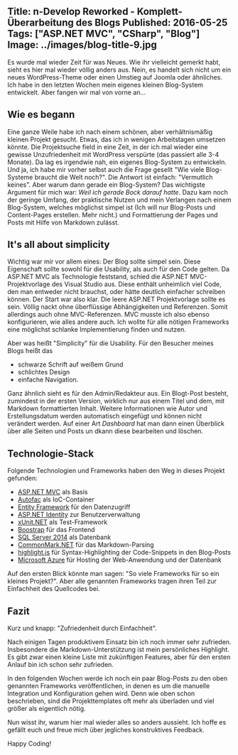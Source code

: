 Title: n-Develop Reworked - Komplett-Überarbeitung des Blogs
Published: 2016-05-25
Tags: ["ASP.NET MVC", "CSharp", "Blog"]
Image: ../images/blog-title-9.jpg
---
Es wurde mal wieder Zeit für was Neues. Wie ihr vielleicht gemerkt habt, sieht es hier mal wieder völlig anders aus.
Nein, es handelt sich nicht um ein neues WordPress-Theme oder einen Umstieg auf Joomla oder ähnliches.
Ich habe in den letzten Wochen mein eigenes kleinen Blog-System entwickelt. Aber fangen wir mal von vorne an...

## Wie es begann
Eine ganze Weile habe ich nach einem schönen, aber verhältnismäßig kleinen Projekt gesucht<!-- Read More -->.
Etwas, das ich in wenigen Arbeitstagen umsetzen könnte. Die Projektsuche field in eine Zeit, in der ich mal wieder
eine gewisse Unzufriedenheit mit WordPress verspürte (das passiert alle 3-4 Monate).
Da lag es irgendwie nah, ein eigenes Blog-System zu entwickeln. Und ja, ich habe mir vorher selbst auch die Frage gesellt
"Wie viele Blog-Systeme braucht die Welt noch?". Die Antwort ist einfach: "Vermutlich keines".
Aber warum dann gerade ein Blog-System? Das wichtigste Argument für mich war: *Weil ich gerade Bock darauf hatte*.
Dazu kam noch der geringe Umfang, der praktische Nutzen und mein Verlangen nach einem Blog-System, welches möglichst simpel
ist (Ich will nur Blog-Posts und Content-Pages erstellen. Mehr nicht.) und Formattierung der Pages und Posts mit Hilfe von
Markdown zulässt.

## It's all about simplicity
Wichtig war mir vor allem eines: Der Blog sollte simpel sein. Diese Eigenschaft sollte sowohl für die Usability, als auch
für den Code gelten. Da ASP.NET MVC als Technologie feststand, schied die ASP.NET MVC-Projektvorlage des Visual Studio aus.
Diese enthält unheimlich viel Code, den man entweder nicht brauchst, oder hätte deutlich einfacher schreiben können.
Der Start war also klar. Die leere ASP.NET Projektvorlage sollte es sein. Völlig nackt ohne überflüssige 
Abhängigkeiten und Referenzen. Somit allerdings auch ohne MVC-Referenzen. MVC musste ich also ebenso konfigurieren, 
wie alles andere auch. Ich wollte für alle nötigen Frameworks eine möglichst schlanke Implementierung finden und nutzen.

Aber was heißt "Simplicity" für die Usability. Für den Besucher meines Blogs heißt das
* schwarze Schrift auf weißem Grund
* schlichtes Design
* einfache Navigation.

Ganz ähnlich sieht es für den Admin/Redakteur aus. Ein Blogt-Post besteht, zumindest in der ersten Version, wirklich nur
aus einem Titel und dem, mit Markdown formattierten Inhalt. Weitere Informationen wie Autor und Erstellungsdatum werden
automatisch eingefügt und können nicht verändert werden.
Auf einer Art *Dashboard* hat man dann einen Überblick über alle Seiten und Posts un dkann diese bearbeiten und löschen.

## Technologie-Stack
Folgende Technologien und Frameworks haben den Weg in dieses Projekt gefunden:
* [ASP.NET MVC](http://www.asp.net/) als Basis
* [Autofac](http://autofac.org) als IoC-Container
* [Entity Framework](https://msdn.microsoft.com/de-de/data/ef.aspx) für den Datenzugriff
* [ASP.NET Identity](http://www.asp.net/identity) zur Benutzerverwaltung
* [xUnit.NET](https://github.com/xunit/xunit) als Test-Framework
* [Boostrap](http://getbootstrap.com/) für das Frontend
* [SQL Server 2014](https://www.microsoft.com/de-de/server-cloud/products/sql-server/overview.aspx) als Datenbank
* [CommonMark.NET](https://github.com/Knagis/CommonMark.NET) für das Markdown-Parsing
* [highlight.js](https://highlightjs.org/) für Syntax-Highlighting der Code-Snippets in den Blog-Posts
* [Microsoft Azure](https://azure.microsoft.com/de-de/) für Hosting der Web-Anwendung und der Datenbank

Auf den ersten Blick könnte man sagen: "So viele Frameworks für so ein kleines Projekt?". Aber alle genannten Frameworks
tragen ihren Teil zur Einfachheit des Quellcodes bei.

## Fazit
Kurz und knapp: "Zufriedenheit durch Einfachheit".

Nach einigen Tagen produktivem Einsatz bin ich noch immer sehr zufrieden. Insbesondere die Markdown-Unterstützung ist mein
persönliches Highlight. Es gibt zwar einen kleine Liste mit zukünftigen Features, aber für den ersten Anlauf
bin ich schon sehr zufrieden.

In den folgenden Wochen werde ich noch ein paar Blog-Posts zu den oben genannten Frameworks veröffentlichen, in denen es
um die manuelle Integration und Konfiguration gehen wird. Denn wie oben schon beschrieben, sind die Projekttemplates
oft mehr als überladen und viel größer als eigentlich nötig.

Nun wisst ihr, warum hier mal wieder alles so anders aussieht. Ich hoffe es gefällt euch und freue mich über jegliches
konstruktives Feedback.

Happy Coding!
